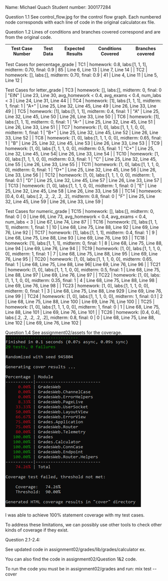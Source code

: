 Name: Michael Quach
Student number: 300177284


Question 1.1
See control_flow.jpg for the control flow graph.
Each numbered node corresponds with each line of code in the original calculator.ex file.

Question 1.2
Lines of conditions and branches covered correspond and are from the original code.

| Test Case Number | Test Data  | Expected Results | Conditions Covered | Branches covered |
| --- | --- | --- | --- | --- |

Test Cases for percentage_grade
| TC1 | homework: 0.8, labs:[1, 1, 1], midterm: 0.70, final: 0.9 | 85 | Line 6, Line 13 | Line 7, Line 14 |
| TC2 | homework: [], labs:[], midterm: 0.70, final: 0.9 | 41 | Line 4, Line 11 | Line 5, Line 12 |

Test Cases for letter_grade
| TC3 | homework: [], labs:[], midterm: 0, final: 0 | "EIN" | Line 23, Line 30, avg_homework < 0.4, avg_exams < 0.4, num_labs < 3 | Line 24, Line 31, Line 44 |
| TC4 | homework: [1], labs:[1, 1, 1], midterm: 1, final: 1 | "A+" | Line 25, Line 32, Line 45, Line 49 | Line 26, Line 33, Line 49 |
| TC5 | homework: [1], labs:[1, 1, 1], midterm: 0.4, final: 1 | "A" | Line 25, Line 32, Line 45, Line 50 | Line 26, Line 33, Line 50 |
| TC6 | homework: [1], labs:[1, 1, 1], midterm: 0, final: 1 | "A-" | Line 25, Line 32, Line 45, Line 51 | Line 26, Line 33, Line 51 |
| TC7 | homework: [1, 0], labs:[1, 1, 1, 0, 0], midterm: 1, final: 1 | "B+" | Line 25, Line 32, Line 45, Line 52 | Line 26, Line 33, Line 52 |
| TC8 | homework: [1, 0], labs:[1, 1, 1, 0, 0], midterm: 0.65, final: 1 | "B" | Line 25, Line 32, Line 45, Line 53 | Line 26, Line 33, Line 53  |
| TC9 | homework: [1, 0], labs:[1, 1, 1, 0, 0], midterm: 0.5, final: 1 | "C+" | Line 25, Line 32, Line 45, Line 54| Line 26, Line 33, Line 54  |
| TC10 | homework: [1, 0], labs:[1, 1, 1, 0, 0], midterm: 0.3, final: 1 | "C" | Line 25, Line 32, Line 45, Line 55 | Line 26, Line 33, Line 55  |
| TC11 | homework: [1, 0], labs:[1, 1, 1, 0, 0], midterm: 0, final: 1 | "D+" | Line 25, Line 32, Line 45, Line 56 | Line 26, Line 33, Line 56  |
| TC12 | homework: [1, 0], labs:[1, 1, 1, 0, 0], midterm: 1, final: 0.1 | "D" | Line 25, Line 32, Line 45, Line 57 | Line 26, Line 33, Line 57  |
| TC13 | homework: [1, 0], labs:[1, 1, 1, 0, 0], midterm: 1, final: 0 | "E" | Line 25, Line 32, Line 45, Line 58 | Line 26, Line 33, Line 58 | 
| TC14 | homework: [0.4, 0.4], labs:[.2, .2, .2, .2, .2], midterm: 0.8, final: 0 | "F" | Line 25, Line 32, Line 45, Line 59 | Line 26, Line 33, Line 59  |


Test Cases for numeric_grade
| TC15 | homework: [], labs:[], midterm: 0, final: 0 | 0 | Line 66, Line 73, avg_homework < 0.4, avg_exams < 0.4, num_labs < 3 | Line 67, Line 74, Line 87 |
| TC16 | homework: [1], labs:[1, 1, 1], midterm: 1, final: 1 | 10 | Line 68, Line 75, Line 88, Line 92 | Line 69, Line 76, Line 92 |
| TC17 | homework: [1], labs:[1, 1, 1], midterm: 0.4, final: 1 | 9 | Line 68, Line 75, Line 88, Line 93 | Line 69, Line 76, Line 93 |
| TC18 | homework: [1], labs:[1, 1, 1], midterm: 0, final: 1 | 8 | Line 68, Line 75, Line 88, Line 94 | Line 69, Line 76, Line 94 |
| TC19 | homework: [1, 0], labs:[1, 1, 1, 0, 0], midterm: 1, final: 1 | 7 | Line 68, Line 75, Line 88, Line 95 | Line 69, Line 76, Line 95 |
| TC20 | homework: [1, 0], labs:[1, 1, 1, 0, 0], midterm: 0.65, final: 1 | Line 68, Line 75, Line 88, Line 96| Line 69, Line 76, Line 96 |
| TC21 | homework: [1, 0], labs:[1, 1, 1, 0, 0], midterm: 0.5, final: 1 | Line 68, Line 75, Line 88, Line 97 | Line 69, Line 76, Line 97 |
| TC22 | homework: [1, 0], labs:[1, 1, 1, 0, 0], midterm: 0.35, final: 1 | 4 | Line 68, Line 75, Line 88, Line 98 | Line 69, Line 76, Line 98 |
| TC23 | homework: [1, 0], labs:[1, 1, 1, 0, 0], midterm: 0, final: 1 | 3 | Line 68, Line 75, Line 88, Line 929 | Line 69, Line 76, Line 99 |
| TC24 | homework: [1, 0], labs:[1, 1, 1, 0, 0], midterm: 1, final: 0.1 | 2 | Line 68, Line 75, Line 88, Line 100 | Line 69, Line 76, Line 100 |
| TC25 | homework: [1, 0], labs:[1, 1, 1, 0, 0], midterm: 1, final: 0 | 1 | Line 68, Line 75, Line 88, Line 101 | Line 69, Line 76, Line 101 |
| TC26 | homework: [0.4, 0.4], labs:[.2, .2, .2, .2, .2], midterm: 0.8, final: 0 | 0 | Line 68, Line 75, Line 88, Line 102 | Line 69, Line 76, Line 102 |

Question 1.4
See assignment02/assets for the coverage.
![Statement Coverage](assets/coverage.png) 


I was able to achieve 100% statement coverage with my test cases.

To address these limitations, we can possibly use other tools to check other kinds of coverage if they exist.


Question 2.1-2.4:

See updated code in assignment02/grades/lib/grades/calculator ex.

You can also find the code in assignment02/Question 1&2 code.

To run the code you must be in assignment02/grades and run: mix test --cover